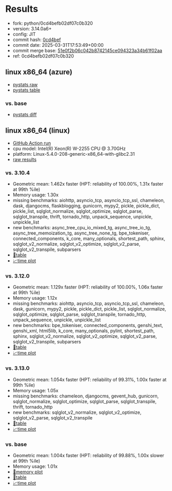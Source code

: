 # Results

- fork: python/0cd4befb02df07c0b320
- version: 3.14.0a6+
- config: JIT
- commit hash: [0cd4bef](https://github.com/python/cpython/commit/0cd4bef)
- commit date: 2025-03-31T17:53:49+00:00
- commit merge base: [51e0f2b06c042b8742145ce094323a34b61f02aa](https://github.com/python/cpython/commit/51e0f2b06c042b8742145ce094323a34b61f02aa)
- ref: 0cd4befb02df07c0b320

## linux x86_64 (azure)

- [pystats raw](bm-20250331-azure-x86_64-python-0cd4befb02df07c0b320-3.14.0a6%2B-0cd4bef-pystats.json)
- [pystats table](bm-20250331-azure-x86_64-python-0cd4befb02df07c0b320-3.14.0a6%2B-0cd4bef-pystats.md)

### vs. base

- [pystats diff](bm-20250331-azure-x86_64-python-0cd4befb02df07c0b320-3.14.0a6%2B-0cd4bef-pystats-vs-base.md)

## linux x86_64 (linux)

- [GitHub Action run](https://github.com/faster-cpython/benchmarking/actions/runs/14178800386)
- cpu model: Intel(R) Xeon(R) W-2255 CPU @ 3.70GHz
- platform: Linux-5.4.0-208-generic-x86_64-with-glibc2.31
- [raw results](bm-20250331-linux-x86_64-python-0cd4befb02df07c0b320-3.14.0a6%2B-0cd4bef.json)

### vs. 3.10.4

- Geometric mean: 1.462x faster (HPT: reliability of 100.00%, 1.31x faster at 99th %ile)
- Memory usage: 1.30x
- missing benchmarks: aiohttp, asyncio_tcp, asyncio_tcp_ssl, chameleon, dask, djangocms, flaskblogging, gunicorn, mypy2, pickle, pickle_dict, pickle_list, sqlglot_normalize, sqlglot_optimize, sqlglot_parse, sqlglot_transpile, thrift, tornado_http, unpack_sequence, unpickle, unpickle_list
- new benchmarks: async_tree_cpu_io_mixed_tg, async_tree_io_tg, async_tree_memoization_tg, async_tree_none_tg, bpe_tokeniser, connected_components, k_core, many_optionals, shortest_path, sphinx, sqlglot_v2_normalize, sqlglot_v2_optimize, sqlglot_v2_parse, sqlglot_v2_transpile, subparsers
- [📄table](bm-20250331-linux-x86_64-python-0cd4befb02df07c0b320-3.14.0a6%2B-0cd4bef-vs-3.10.4.md)
- [📈time plot](bm-20250331-linux-x86_64-python-0cd4befb02df07c0b320-3.14.0a6%2B-0cd4bef-vs-3.10.4.svg)

### vs. 3.12.0

- Geometric mean: 1.129x faster (HPT: reliability of 100.00%, 1.06x faster at 99th %ile)
- Memory usage: 1.12x
- missing benchmarks: aiohttp, asyncio_tcp, asyncio_tcp_ssl, chameleon, dask, gunicorn, mypy2, pickle, pickle_dict, pickle_list, sqlglot_normalize, sqlglot_optimize, sqlglot_parse, sqlglot_transpile, tornado_http, unpack_sequence, unpickle, unpickle_list
- new benchmarks: bpe_tokeniser, connected_components, genshi_text, genshi_xml, html5lib, k_core, many_optionals, pylint, shortest_path, sphinx, sqlglot_v2_normalize, sqlglot_v2_optimize, sqlglot_v2_parse, sqlglot_v2_transpile, subparsers
- [📄table](bm-20250331-linux-x86_64-python-0cd4befb02df07c0b320-3.14.0a6%2B-0cd4bef-vs-3.12.0.md)
- [📈time plot](bm-20250331-linux-x86_64-python-0cd4befb02df07c0b320-3.14.0a6%2B-0cd4bef-vs-3.12.0.svg)

### vs. 3.13.0

- Geometric mean: 1.054x faster (HPT: reliability of 99.31%, 1.00x faster at 99th %ile)
- Memory usage: 1.05x
- missing benchmarks: chameleon, djangocms, gevent_hub, gunicorn, sqlglot_normalize, sqlglot_optimize, sqlglot_parse, sqlglot_transpile, thrift, tornado_http
- new benchmarks: sqlglot_v2_normalize, sqlglot_v2_optimize, sqlglot_v2_parse, sqlglot_v2_transpile
- [📄table](bm-20250331-linux-x86_64-python-0cd4befb02df07c0b320-3.14.0a6%2B-0cd4bef-vs-3.13.0.md)
- [📈time plot](bm-20250331-linux-x86_64-python-0cd4befb02df07c0b320-3.14.0a6%2B-0cd4bef-vs-3.13.0.svg)

### vs. base

- Geometric mean: 1.004x faster (HPT: reliability of 99.88%, 1.00x slower at 99th %ile)
- Memory usage: 1.01x
- [🧠memory plot](bm-20250331-linux-x86_64-python-0cd4befb02df07c0b320-3.14.0a6%2B-0cd4bef-vs-base-mem.svg)
- [📄table](bm-20250331-linux-x86_64-python-0cd4befb02df07c0b320-3.14.0a6%2B-0cd4bef-vs-base.md)
- [📈time plot](bm-20250331-linux-x86_64-python-0cd4befb02df07c0b320-3.14.0a6%2B-0cd4bef-vs-base.svg)


